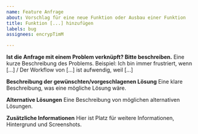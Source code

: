 ```yaml
---
name: Feature Anfrage
about: Vorschlag für eine neue Funktion oder Ausbau einer Funktion
title: Funktion [...] hinzufügen
labels: bug
assignees: encrypTimM

---
```


**Ist die Anfrage mit einem Problem verknüpft? Bitte beschreiben.**
Eine kurze Beschreibung des Problems. Beispiel: Ich bin immer frustriert, wenn [...] / Der Workflow von [...] ist aufwendig, weil [...]

**Beschreibung der gewünschten/vorgeschlagenen Lösung**
Eine klare Beschreibung, was eine mögliche Lösung wäre.

**Alternative Lösungen**
Eine Beschreibung von möglichen alternativen Lösungen.

**Zusätzliche Informationen**
Hier ist Platz für weitere Informationen, Hintergrund und Screenshots.
